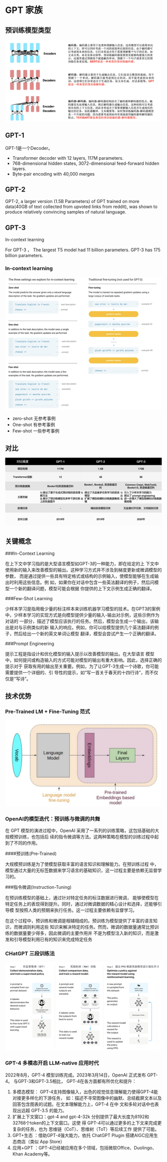 # GPT 家族

## 预训练模型类型

![](Images/20.png)

## GPT-1

GPT-1是一个Decoder。

* Transformer decoder with 12 layers, 117M parameters.
* 768-dimensional hidden states, 3072-dimensional feed-forward hidden layers.
*  Byte-pair encoding with 40,000 merges


## GPT-2

GPT-2, a larger version (1.5B Parameters) of GPT trained on more data(40GB of text collected from
upvoted links from reddit), was shown to produce relatively convincing samples of natural language.

## GPT-3

In-context learning

For GPT-3 ， The largest T5 model had 11 billion parameters. GPT-3 has 175 billion parameters.

### In-context learning

![](Images/21.png)

* zero-shot 无参考事例
* One-shot 有参考事例
* Few-shot 一些参考事例

## 对比

![](Images/22.png)


## 关键概念

###In-Context Learning

在上下文中学习指的是大型语言模型如GPT-3的一种能力，即在给定的上
下文中使用新的输入来改善模型的输出。这种学习方式并不涉及到梯度更新或微调模型的参数，
而是通过提供一些具有特定格式或结构的示例输入，使模型能够在生成输出时利用这些信息。例
如，如果你在对话中包含一些英法翻译的例子，然后问模型一个新的翻译问题，模型可能会根据
你提供的上下文示例生成正确的翻译。

###Few-Shot Learning

少样本学习是指用极少量的标注样本来训练机器学习模型的技术。在GPT3的案例中，少样本学习的实现方式是向模型提供少量的输入-输出对示例，这些示例作为对话的
一部分，描述了模型应该执行的任务。然后，模型会生成一个输出，该输出是对与示例类似的新
输入的响应。例如，你可以给模型提供几个英法翻译的例子，然后给出一个新的英文单词让模型
翻译，模型会尝试产生一个正确的翻译。

###Prompt Engineering

提示工程是指设计和优化模型的输入提示以改善模型的输出。在大型语言
模型中，如何提问或构造输入的方式可能对模型的输出有重大影响。因此，选择正确的提示对于
获取有用的输出至关重要。例如，为了让GPT-3生成一个诗歌，你可能需要提供一个详细的、引
导性的提示，如“写一首关于春天的十四行诗”，而不仅仅是“写诗”。


## 技术优势

### Pre-Trained LM + Fine-Tuning 范式

![](Images/23.png)

### OpenAI的模型迭代：预训练与微调的共舞

在 GPT 模型的演进过程中，OpenAI 采用了一系列的训练策略，这包括基础的大规模预训练，也包括后
续的指令微调等方法。这两种策略在模型的训练过程中起到了不同的作用。

####预训练(Pre-Trained)

 大规模预训练是为了使模型获取丰富的语言知识和理解能力。在预训练过程
中，模型通过大量的无标签数据来学习语言的基础知识，这一过程主要是依赖无监督学习的。

###指令微调(Instruction-Tuning)

在预训练模型的基础上，通过针对特定任务的标注数据进行微调，
能够使模型在特定任务上的表现得到提升。同时，通过对微调数据的精心设计和选择，还能够引导模
型按照人类的预期来执行任务。这一过程主要依赖有监督学习。

在这个过程中，预训练和微调是相辅相成的。预训练为模型提供了丰富的语言知识，而微调则利用这些
知识来解决特定的任务。然而，微调的数据量通常比预训练的数据量要少得多，因此微调的主要作用并
不是为模型注入新的知识，而是激发和引导模型利用已有的知识来完成特定任务


### CHatGPT 三段训练法

![](Images/24.png)

### GPT-4 多模态开启 LLM-native 应用时代

2022年8月，GPT-4 模型训练完成。2023年3月14日，OpenAI 正式发布 GPT-4。 与GPT-3和GPT-3.5相比，
GPT-4在各方面都有所优化和提升：

1. 多模态模型： GPT-4支持图像输入，出色的视觉信息理解能力使得GPT-4能对接更多样化的下游任务，
如：描述不寻常图像中的幽默、总结截屏文本以及回答包含图表的试题。在文本理解能力上，GPT-4 在中
文和多轮对话中也表现出远超 GPT-3.5 的能力。
2. 扩展上下文窗口：gpt-4 and gpt-4-32k 分别提供了最大长度为8192和32768个token的上下文窗口。这使
得 GPT-4可以通过更多的上下文来完成更复杂的任务，也为 思维链（CoT）、思维树（ToT）等后续工作
提供了可能。
3. GPT+生态 ：借助GPT-4强大能力，依托 ChatGPT Plugin 搭建AIGC应用生态商店（类似 App Store）
4. 应用+GPT ：GPT-4已经被应用在多个领域，包括微软Office、Duolingo、Khan Academy等。